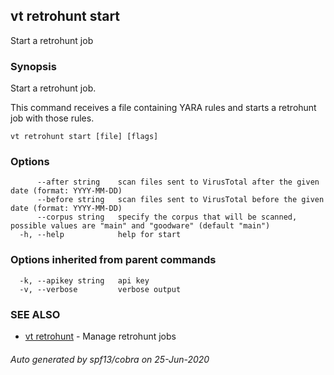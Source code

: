 ## vt retrohunt start

Start a retrohunt job

### Synopsis

Start a retrohunt job.

This command receives a file containing YARA rules and starts a retrohunt job with those rules.

```
vt retrohunt start [file] [flags]
```

### Options

```
      --after string    scan files sent to VirusTotal after the given date (format: YYYY-MM-DD)
      --before string   scan files sent to VirusTotal before the given date (format: YYYY-MM-DD)
      --corpus string   specify the corpus that will be scanned, possible values are "main" and "goodware" (default "main")
  -h, --help            help for start
```

### Options inherited from parent commands

```
  -k, --apikey string   api key
  -v, --verbose         verbose output
```

### SEE ALSO

* [vt retrohunt](vt_retrohunt.md)	 - Manage retrohunt jobs

###### Auto generated by spf13/cobra on 25-Jun-2020
